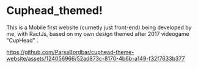 # Cuphead_themed!

This is a Mobile first website (curnetly just front-end) being developed by me, with RactJs, based on my own design themed after 2017 videogame "CupHead" .


https://github.com/ParsaBordbar/cuphead-theme-website/assets/124056966/52ad873c-8170-4b6b-a149-f32f7633b377

